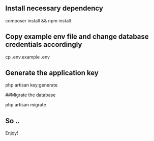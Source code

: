 ## Install necessary dependency

composer install && npm install

## Copy example env file and change database credentials accordingly

cp .env.example .env

## Generate the application key

php artisan key:generate


##Migrate the database 

php artisan migrate


## So ..
Enjoy!
